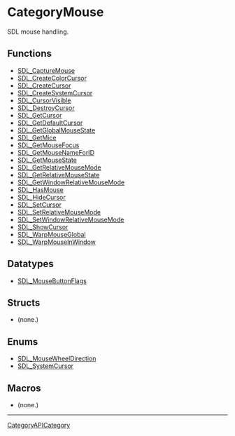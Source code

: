 # CategoryMouse

SDL mouse handling.

<!-- END CATEGORY DOCUMENTATION -->

## Functions

<!-- DO NOT HAND-EDIT CATEGORY LISTS, THEY ARE AUTOGENERATED AND WILL BE OVERWRITTEN, BASED ON TAGS IN INDIVIDUAL PAGE FOOTERS. EDIT THOSE INSTEAD. -->
<!-- BEGIN CATEGORY LIST: CategoryMouse, CategoryAPIFunction -->
- [SDL_CaptureMouse](SDL_CaptureMouse)
- [SDL_CreateColorCursor](SDL_CreateColorCursor)
- [SDL_CreateCursor](SDL_CreateCursor)
- [SDL_CreateSystemCursor](SDL_CreateSystemCursor)
- [SDL_CursorVisible](SDL_CursorVisible)
- [SDL_DestroyCursor](SDL_DestroyCursor)
- [SDL_GetCursor](SDL_GetCursor)
- [SDL_GetDefaultCursor](SDL_GetDefaultCursor)
- [SDL_GetGlobalMouseState](SDL_GetGlobalMouseState)
- [SDL_GetMice](SDL_GetMice)
- [SDL_GetMouseFocus](SDL_GetMouseFocus)
- [SDL_GetMouseNameForID](SDL_GetMouseNameForID)
- [SDL_GetMouseState](SDL_GetMouseState)
- [SDL_GetRelativeMouseMode](SDL_GetRelativeMouseMode)
- [SDL_GetRelativeMouseState](SDL_GetRelativeMouseState)
- [SDL_GetWindowRelativeMouseMode](SDL_GetWindowRelativeMouseMode)
- [SDL_HasMouse](SDL_HasMouse)
- [SDL_HideCursor](SDL_HideCursor)
- [SDL_SetCursor](SDL_SetCursor)
- [SDL_SetRelativeMouseMode](SDL_SetRelativeMouseMode)
- [SDL_SetWindowRelativeMouseMode](SDL_SetWindowRelativeMouseMode)
- [SDL_ShowCursor](SDL_ShowCursor)
- [SDL_WarpMouseGlobal](SDL_WarpMouseGlobal)
- [SDL_WarpMouseInWindow](SDL_WarpMouseInWindow)
<!-- END CATEGORY LIST -->

## Datatypes

<!-- DO NOT HAND-EDIT CATEGORY LISTS, THEY ARE AUTOGENERATED AND WILL BE OVERWRITTEN, BASED ON TAGS IN INDIVIDUAL PAGE FOOTERS. EDIT THOSE INSTEAD. -->
<!-- BEGIN CATEGORY LIST: CategoryMouse, CategoryAPIDatatype -->
- [SDL_MouseButtonFlags](SDL_MouseButtonFlags)
<!-- END CATEGORY LIST -->

## Structs

<!-- DO NOT HAND-EDIT CATEGORY LISTS, THEY ARE AUTOGENERATED AND WILL BE OVERWRITTEN, BASED ON TAGS IN INDIVIDUAL PAGE FOOTERS. EDIT THOSE INSTEAD. -->
<!-- BEGIN CATEGORY LIST: CategoryMouse, CategoryAPIStruct -->
- (none.)
<!-- END CATEGORY LIST -->

## Enums

<!-- DO NOT HAND-EDIT CATEGORY LISTS, THEY ARE AUTOGENERATED AND WILL BE OVERWRITTEN, BASED ON TAGS IN INDIVIDUAL PAGE FOOTERS. EDIT THOSE INSTEAD. -->
<!-- BEGIN CATEGORY LIST: CategoryMouse, CategoryAPIEnum -->
- [SDL_MouseWheelDirection](SDL_MouseWheelDirection)
- [SDL_SystemCursor](SDL_SystemCursor)
<!-- END CATEGORY LIST -->

## Macros

<!-- DO NOT HAND-EDIT CATEGORY LISTS, THEY ARE AUTOGENERATED AND WILL BE OVERWRITTEN, BASED ON TAGS IN INDIVIDUAL PAGE FOOTERS. EDIT THOSE INSTEAD. -->
<!-- BEGIN CATEGORY LIST: CategoryMouse, CategoryAPIMacro -->
- (none.)
<!-- END CATEGORY LIST -->


----
[CategoryAPICategory](CategoryAPICategory)

